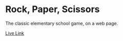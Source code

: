 # Rock, Paper, Scissors

The classic elementary school game, on a web page.

[Live Link](https://cheuyin.github.io/rock-paper-scissors/)
